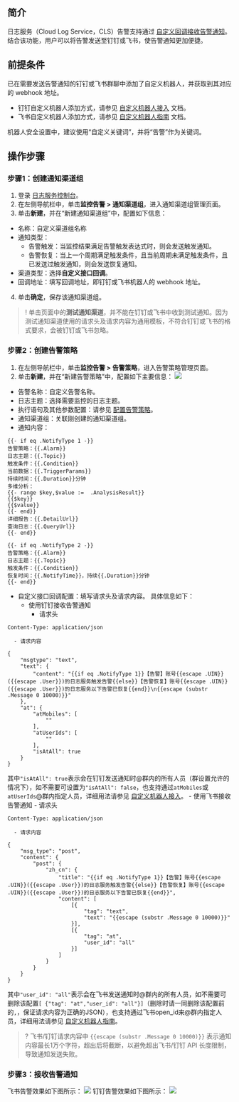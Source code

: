 ## 简介

日志服务（Cloud Log Service，CLS）告警支持通过 [自定义回调接收告警通知](https://cloud.tencent.com/document/product/614/59406)。结合该功能，用户可以将告警发送至钉钉或飞书，使告警通知更加便捷。


## 前提条件

已在需要发送告警通知的钉钉或飞书群聊中添加了自定义机器人，并获取到其对应的 webhook 地址。

- 钉钉自定义机器人添加方式，请参见 [自定义机器人接入](https://open.dingtalk.com/document/group/custom-robot-access) 文档。
- 飞书自定义机器人添加方式，请参见 [自定义机器人指南](https://open.feishu.cn/document/ukTMukTMukTM/ucTM5YjL3ETO24yNxkjN) 文档。

机器人安全设置中，建议使用“自定义关键词”，并将“告警”作为关键词。


## 操作步骤

### 步骤1：创建通知渠道组

1. 登录 [日志服务控制台](https://console.cloud.tencent.com/cls/monitor/notice/create)。
2. 在左侧导航栏中，单击**监控告警 > 通知渠道组**，进入通知渠道组管理页面。
3. 单击**新建**，并在“新建通知渠道组”中，配置如下信息：
 - 名称：自定义渠道组名称
 - 通知类型：
    - 告警触发：当监控结果满足告警触发表达式时，则会发送触发通知。
    - 告警恢复：当上一个周期满足触发条件，且当前周期未满足触发条件，且已发送过触发通知，则会发送恢复通知。
 - 渠道类型：选择**自定义接口回调**。
 - 回调地址：填写回调地址，即钉钉或飞书机器人的 webhook 地址。
4. 单击**确定**，保存该通知渠道组。
>! 单击页面中的**测试通知渠道**，并不能在钉钉或飞书中收到测试通知。因为测试通知渠道使用的请求头及请求内容为通用模板，不符合钉钉或飞书的格式要求，会被钉钉或飞书忽略。
>


### 步骤2：创建告警策略

1. 在左侧导航栏中，单击**监控告警 > 告警策略**，进入告警策略管理页面。
2. 单击**新建**，并在“新建告警策略”中，配置如下主要信息：
![](https://qcloudimg.tencent-cloud.cn/raw/3dc5eab455a92ba240e50669e8f7da1d.png)
 - 告警名称：自定义告警名称。
 - 日志主题：选择需要监控的日志主题。
 - 执行语句及其他参数配置：请参见 [配置告警策略](https://cloud.tencent.com/document/product/614/51742)。
 - 通知渠道组：关联刚创建的通知渠道组。
 - 通知内容：
```
{{- if eq .NotifyType 1 -}}
告警策略：{{.Alarm}}
日志主题：{{.Topic}}
触发条件：{{.Condition}}
当前数据：{{.TriggerParams}}
持续时间：{{.Duration}}分钟
多维分析：
{{- range $key,$value :=  .AnalysisResult}}
{{$key}}
{{$value}}
{{- end}}
详细报告：{{.DetailUrl}}
查询日志：{{.QueryUrl}}
{{- end}}

{{- if eq .NotifyType 2 -}}
告警策略：{{.Alarm}}
日志主题：{{.Topic}}
触发条件：{{.Condition}}
恢复时间：{{.NotifyTime}}，持续{{.Duration}}分钟
{{- end}}
```
 - 自定义接口回调配置：填写请求头及请求内容。
 具体信息如下：
    - 使用钉钉接收告警通知
      - 请求头
```
Content-Type: application/json
```
      - 请求内容
```
{
    "msgtype": "text",
    "text": {
        "content": "{{if eq .NotifyType 1}}【告警】账号{{escape .UIN}}({{escape .User}})的日志服务触发告警{{else}}【告警恢复】账号{{escape .UIN}}({{escape .User}})的日志服务以下告警已恢复{{end}}\n{{escape (substr .Message 0 10000)}}"
    },
    "at": {
        "atMobiles": [
            ""
        ],
        "atUserIds": [
            ""
        ],
        "isAtAll": true
    }
}
```
其中`"isAtAll": true`表示会在钉钉发送通知时@群内的所有人员（群设置允许的情况下），如不需要可设置为`"isAtAll": false`，也支持通过`atMobiles`或`atUserIds`@群内指定人员，详细用法请参见 [自定义机器人接入](https://open.dingtalk.com/document/group/custom-robot-access#title-72m-8ag-pqw)。
    - 使用飞书接收告警通知
      - 请求头
```
Content-Type: application/json
```
      - 请求内容
```
{
    "msg_type": "post",
    "content": {
        "post": {
            "zh_cn": {
                "title": "{{if eq .NotifyType 1}}【告警】账号{{escape .UIN}}({{escape .User}})的日志服务触发告警{{else}}【告警恢复】账号{{escape .UIN}}({{escape .User}})的日志服务以下告警已恢复{{end}}",
                "content": [
                    [{
                        "tag": "text",
                        "text": "{{escape (substr .Message 0 10000)}}" 
                    }],
                    [{
                        "tag": "at",
                        "user_id": "all"
                    }]
                ]
            }
        }
    }
}
```
其中`"user_id": "all"`表示会在飞书发送通知时@群内的所有人员，如不需要可删除该配置`[ {"tag": "at","user_id": "all"}]`（删除时请一同删除该配置前的`,`，保证请求内容为正确的JSON），也支持通过飞书open_id来@群内指定人员，详细用法请参见 [自定义机器人指南](https://open.feishu.cn/document/ukTMukTMukTM/ucTM5YjL3ETO24yNxkjN#941a5144)。
>? 飞书/钉钉请求内容中 `{{escape (substr .Message 0 10000)}}` 表示通知内容最长1万个字符，超出后将截断，以避免超出飞书/钉钉 API 长度限制，导致通知发送失败。


### 步骤3：接收告警通知
飞书告警效果如下图所示：
![](https://qcloudimg.tencent-cloud.cn/raw/6fd63ee9e2dc4fb27fbc0fcc5a267e44.png)
钉钉告警效果如下图所示：
![](https://qcloudimg.tencent-cloud.cn/raw/87336441184140f0d8711e834b91559a.png)
